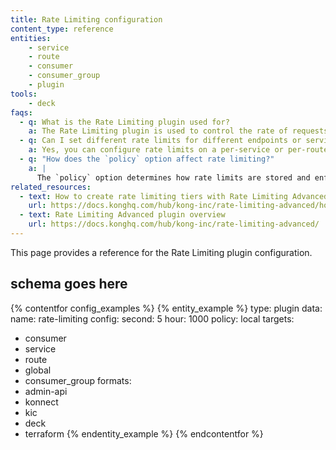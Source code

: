 ```yaml
---
title: Rate Limiting configuration
content_type: reference
entities: 
    - service
    - route
    - consumer
    - consumer_group
    - plugin
tools:
    - deck
faqs:
  - q: What is the Rate Limiting plugin used for?
    a: The Rate Limiting plugin is used to control the rate of requests that clients can make to your services. It helps prevent abuse and ensures fair usage by limiting the number of requests a client can make in a given time period.
  - q: Can I set different rate limits for different endpoints or services?
    a: Yes, you can configure rate limits on a per-service or per-route basis by applying the Rate Limiting plugin to specific services or routes in Kong.
  - q: "How does the `policy` option affect rate limiting?"
    a: |
      The `policy` option determines how rate limits are stored and enforced. The `local` policy uses Kong’s in-memory storage, while the `redis` policy uses Redis, which is useful for distributed setups where rate limiting needs to be consistent across multiple Kong data plane nodes.
related_resources:
  - text: How to create rate limiting tiers with Rate Limiting Advanced
    url: https://docs.konghq.com/hub/kong-inc/rate-limiting-advanced/how-to/
  - text: Rate Limiting Advanced plugin overview
    url: https://docs.konghq.com/hub/kong-inc/rate-limiting-advanced/
---
```


This page provides a reference for the Rate Limiting plugin configuration.

## schema goes here

<!-- example plugin schema renderer below, ideally this will render on the left of the config examples -->


{% contentfor config_examples %}
{% entity_example %}
type: plugin
data:
  name: rate-limiting
  config:
    second: 5
    hour: 1000
    policy: local
targets:
  - consumer
  - service
  - route
  - global
  - consumer_group
formats:
  - admin-api
  - konnect
  - kic
  - deck
  - terraform
{% endentity_example %}
{% endcontentfor %}